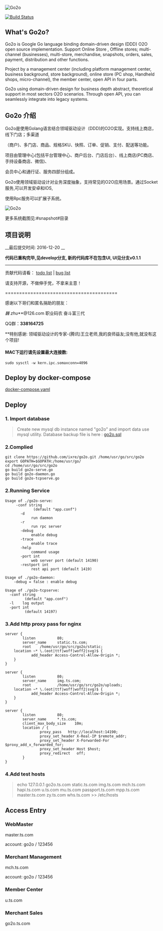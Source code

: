 
![Go2o](https://raw.githubusercontent.com/jsix/go2o/master/docs/mark.gif "GO2O")


[![Build Status](https://cloud.drone.io/api/badges/ixre/cms/status.svg)](https://cloud.drone.io/ixre/cms)

## What's Go2o? ##

Go2o is Google Go language binding domain-driven design (DDD) O2O open source implementation. Support Online Store
, Offline stores; multi-channel (businesses), multi-store, merchandise, snapshots, orders, sales, payment, distribution and other functions.

Project by a management center (including platform management center, business background, store background), online store (PC shop,
Handheld shops, micro-channel), the member center, open API in four parts.

Go2o using domain-driven design for business depth abstract, theoretical support in most sectors O2O scenarios.
Through open API, you can seamlessly integrate into legacy systems.

## Go2o 介绍 ##

Go2o是使用Golang语言结合领域驱动设计（DDD)的O2O实现。支持线上商店，线下门店；多渠道

（商户)、多门店、商品、规格SKU、快照、订单、促销、支付、配送等功能。


项目由管理中心(包括平台管理中心、商户后台、门店后台）、线上商店(PC商店、手持设备商店、微信)、

会员中心和通行证、服务四部分组成。


Go2o使用领域驱动设计对业务深度抽象，支持常见的O2O应用场景。通过Socket服务,可以开发安卓和IOS,

使用Rpc服务可以扩展子系统。



![Go2o](https://raw.githubusercontent.com/jsix/go2o/master/snapshot/merchant.png "GO2O-Merchant")


更多系统截图见:#snapshot#目录

## 项目说明 ##


__最后提交时间: 2016-12-20 __

__代码已重构完毕,见develop分支, 新的代码库不在包含UI, UI见分支v0.1.1__



------------------------
贡献代码请看： [todo list](https://github.com/ixre/go2o/tree/master/docs/dev/todo.md) |
[bug list](https://github.com/atnet/go2o/tree/master/docs/dev/bug.md)


请支持开源，不做伸手党，不拿来主意！

========================================

感谢以下哥们和匿名捐助的朋友：

*巍
zhu***@126.com
职业码农
奋斗富三代


QQ群：**338164725**

**特别感谢: 领域驱动设计的专家-(腾讯)王立老师,我的良师益友;没有他,就没有这个项目!

#### MAC下运行请先设置最大连接数:

    sudo sysctl -w kern.ipc.somaxconn=4096

## Deploy by docker-compose

[docker-compose.yaml](./docker/docker-compose.yaml)

## Deploy
### 1. Import database

> Create new mysql db instance named "go2o"
 and import data use mysql utility.
 Database backup file is here : [go2o.sql](https://github.com/ixre/go2o/blob/master/docs/data/go2o.sql)

### 2.Complied
```
git clone https://github.com/ixre/go2o.git /home/usr/go/src/go2o
export GOPATH=$GOPATH:/home/usr/go/
cd /home/usr/go/src/go2o
go build go2o-serve.go
go build go2o-daemon.go
go build go2o-tcpserve.go
```
### 2.Running Service
```
Usage of ./go2o-serve:
     -conf string
             (default "app.conf")
       -d	
            run daemon
       -r   
            run rpc server
       -debug
            enable debug
       -trace
            enable trace
       -help
            command usage
       -port int
            web server port (default 14190)
       -restport int
            rest api port (default 1419)

Usage of ./go2o-daemon:
    -debug = false : enable debug

Usage of ./go2o-tcpserve:
  -conf string
         (default "app.conf")
  -l	log output
  -port int
         (default 14197)
```
### 3.Add http proxy pass for nginx
```
server {
        listen          80;
        server_name     static.ts.com;
        root    /home/usr/go/src/go2o/static;
    location ~* \.(eot|ttf|woff|woff2|svg)$ {
            add_header Access-Control-Allow-Origin *;
    }
}

server {
        listen          80;
        server_name     img.ts.com;
        root            /home/usr/go/src/go2o/uploads;
    location ~* \.(eot|ttf|woff|woff2|svg)$ {
            add_header Access-Control-Allow-Origin *;
    }
}

server {
        listen          80;
        server_name     *.ts.com;
        client_max_body_size    10m;  
        location / {
                proxy_pass   http://localhost:14190;
                proxy_set_header X-Real-IP $remote_addr;
                proxy_set_header X-Forwarded-For $proxy_add_x_forwarded_for;
                proxy_set_header Host $host;
                proxy_redirect   off;
        }
}
```


### 4.Add test hosts
> echo   127.0.0.1    go2o.ts.com static.ts.com img.ts.com mch.ts.com hapi.ts.com 
u.ts.com mu.ts.com passport.ts.com mpp.ts.com
 master.ts.com zy.ts.com whs.ts.com >> /etc/hosts

## Access Entry

### WebMaster
master.ts.com

account: go2o / 123456

### Merchant Management
mch.ts.com

account: go2o / 123456

### Member Center
u.ts.com

### Merchant Sales
go2o.ts.com


